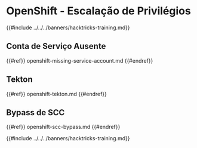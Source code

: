 # OpenShift - Escalação de Privilégios

{{#include ../../../banners/hacktricks-training.md}}

## Conta de Serviço Ausente

{{#ref}}
openshift-missing-service-account.md
{{#endref}}

## Tekton

{{#ref}}
openshift-tekton.md
{{#endref}}

## Bypass de SCC

{{#ref}}
openshift-scc-bypass.md
{{#endref}}



{{#include ../../../banners/hacktricks-training.md}}
